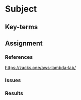 # Subject


## Key-terms


## Assignment


### References
https://zacks.one/aws-lambda-lab/

### Issues


### Results
